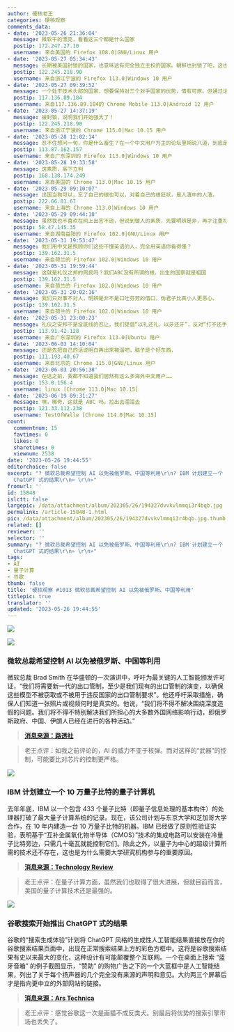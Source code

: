 ```yaml
---
author: 硬核老王
categories: 硬核观察
comments_data:
- date: '2023-05-26 21:36:04'
  message: 微软干的漂亮，看看这三个都是什么国家
  postip: 172.247.27.10
  username: 来自美国的 Firefox 108.0|GNU/Linux 用户
- date: '2023-05-27 05:34:43'
  message: 长期被美国封锁的国家，也意味这有完全独立主权的国家。朝鲜也封锁了吧，这也是独立主权国家。
  postip: 122.245.218.90
  username: 来自浙江宁波的 Firefox 113.0|Windows 10 用户
- date: '2023-05-27 09:39:52'
  message: 一个处于技术头部的国家，想要保持对三个对手国家的优势，情有可原。但通过话里预设的自身道德优势，呼之欲出的显然依旧是美国例外论。
  postip: 117.136.89.184
  username: 来自117.136.89.184的 Chrome Mobile 113.0|Android 12 用户
- date: '2023-05-27 14:37:19'
  message: 被封锁，说明我们开始强大了！
  postip: 122.245.218.90
  username: 来自浙江宁波的 Chrome 115.0|Mac 10.15 用户
- date: '2023-05-28 12:02:14'
  message: 忍不住想问一句，你是什么畜生？在一个中文用户为主的论坛里胡说八道，到底是脑子有病，还是压根就没脑子？在你的漂亮国好好待着，没事儿别来炫耀你令人担忧的智商。最后，替你美爹说话，就好好学学英文，孝顺要孝顺的彻底一些！既然你选择了当美国人的狗子，就不要用我们的中国人的语言！
  postip: 113.87.162.157
  username: 来自广东深圳的 Firefox 113.0|Windows 10 用户
- date: '2023-05-28 19:33:58'
  message: 这素质，高下立判
  postip: 168.138.174.249
  username: 来自美国的 Chrome 113.0|Mac 10.15 用户
- date: '2023-05-29 09:10:07'
  message: 出国当狗可以，忘了自己的根也可以，对着自己的根狂吠，是人渣中的人渣。
  postip: 222.66.81.67
  username: 来自上海的 Chrome 113.0|Windows 10 用户
- date: '2023-05-29 09:44:18'
  message: 虽然我也不喜欢在网上出言不逊，但说到做人的素质，先要明辨是非，再才注重礼言遣词。能认清大是非的乡巴佬，比起彬彬有礼的奸猾高知，更值得我们中国人尊重。
  postip: 58.47.145.35
  username: 来自湖南益阳的 Firefox 102.0|GNU/Linux 用户
- date: '2023-05-31 19:53:47'
  message: 我们用中文是照顾你们这些不懂英语的人，完全用英语你看得懂？
  postip: 139.162.31.5
  username: 来自荷兰的 Firefox 102.0|Windows 10 用户
- date: '2023-05-31 19:59:44'
  message: 这就是礼仪之邦的网民吗？我们ABC没有所谓的根，出生的国家就是祖国
  postip: 139.162.31.5
  username: 来自荷兰的 Firefox 102.0|Windows 10 用户
- date: '2023-05-31 20:02:16'
  message: 我们只对事不对人，明辨是非不是口吐芬芳的借口，伪君子比真小人更恶心。
  postip: 139.162.31.5
  username: 来自荷兰的 Firefox 102.0|Windows 10 用户
- date: '2023-05-31 23:00:23'
  message: 礼仪之安邦不是没底线的忍让，我们提倡“以礼还礼，以牙还牙”，反对“打不还手，骂不还口”。对待那些污蔑中国的脑残分子，必须坚决讨伐，再指望我们忍辱负重、默不作声，绝对痴心妄想！
  postip: 113.91.42.128
  username: 来自广东深圳的 Firefox 113.0|Ubuntu 用户
- date: '2023-06-03 14:10:04'
  message: 还是先把自己的话说明白再出来被溜吧，脑子是个好东西，
  postip: 111.193.40.67
  username: 来自北京的 Chrome 115.0|GNU/Linux 用户
- date: '2023-06-03 20:56:38'
  message: 在这之前，我都不知道我们居然有这么多海外中文用户……
  postip: 153.0.156.4
  username: linux [Chrome 113.0|Mac 10.15]
- date: '2023-06-19 09:31:27'
  message: 嘿，稀奇，这就是 ABC 吗，拉出去溜溜去
  postip: 121.33.112.238
  username: TestOfWalle [Chrome 114.0|Mac 10.15]
count:
  commentnum: 15
  favtimes: 0
  likes: 0
  sharetimes: 0
  viewnum: 2538
date: '2023-05-26 19:44:55'
editorchoice: false
excerpt: "? 微软总裁希望控制 AI 以免被俄罗斯、中国等利用\r\n? IBM 计划建立一个 10 万量子比特的量子计算机\r\n? 谷歌搜索开始推出
  ChatGPT 式的结果\r\n» \r\n»"
fromurl: ''
id: 15848
islctt: false
largepic: /data/attachment/album/202305/26/194327dvvkvlmmqi3r4bqb.jpg
permalink: /article-15848-1.html
pic: /data/attachment/album/202305/26/194327dvvkvlmmqi3r4bqb.jpg.thumb.jpg
related: []
reviewer: ''
selector: ''
summary: "? 微软总裁希望控制 AI 以免被俄罗斯、中国等利用\r\n? IBM 计划建立一个 10 万量子比特的量子计算机\r\n? 谷歌搜索开始推出
  ChatGPT 式的结果\r\n» \r\n»"
tags:
- AI
- 量子计算
- 谷歌
thumb: false
title: '硬核观察 #1013 微软总裁希望控制 AI 以免被俄罗斯、中国等利用'
titlepic: true
translator: ''
updated: '2023-05-26 19:44:55'
---
```


![](/data/attachment/album/202305/26/194327dvvkvlmmqi3r4bqb.jpg)


![](/data/attachment/album/202305/26/194343jssx8ukkusgm5m07.jpg)


### 微软总裁希望控制 AI 以免被俄罗斯、中国等利用


微软总裁 Brad Smith 在华盛顿的一次演讲中，呼吁为最关键的人工智能颁发许可证，“我们将需要新一代的出口管制，至少是我们现有的出口管制的演变，以确保这些模型不被窃取或不被用于违反国家的出口管制要求”。他还呼吁采取措施，确保人们知道一张照片或视频何时是真实的。他说，“我们将不得不解决围绕深度造假的问题。我们将不得不特别解决我们所担心的大多数外国网络影响行动，即俄罗斯政府、中国、伊朗人已经在进行的各种活动。”



> 
> **[消息来源：路透社](https://www.reuters.com/technology/microsoft-chief-calls-humans-rule-ai-safeguard-critical-infrastructure-2023-05-25/)**
> 
> 
> 



> 
> 老王点评：如我之前评论的，AI 的威力不亚于核弹。而对这样的“武器”的控制，可能要比对芯片的控制更严格。
> 
> 
> 


![](/data/attachment/album/202305/26/194404s0lggr0zol0q6i8l.jpg)


### IBM 计划建立一个 10 万量子比特的量子计算机


去年年底，IBM 以一个包含 433 个量子比特（即量子信息处理的基本构件）的处理器打破了最大量子计算系统的记录。现在，该公司计划与东京大学和芝加哥大学合作，在 10 年内建造一台 10 万量子比特的机器。IBM 已经做了原则性验证实验，表明基于“互补金属氧化物半导体（CMOS）”技术的集成电路可以安装在冷量子比特旁边，只需几十毫瓦就能控制它们。除此之外，以量子为中心的超级计算所需的技术还不存在，这也是为什么需要大学研究机构参与的重要原因。



> 
> **[消息来源：Technology Review](https://www.technologyreview.com/2023/05/25/1073606/ibm-wants-to-build-a-100000-qubit-quantum-computer/)**
> 
> 
> 



> 
> 老王点评：在量子计算方面，虽然我们也取得了很大进展，但就目前而言，美国的量子计算技术还是最强的。
> 
> 
> 


![](/data/attachment/album/202305/26/194437doqhtgyejtjthhhx.jpg)


### 谷歌搜索开始推出 ChatGPT 式的结果


谷歌的“搜索生成体验”计划将 ChatGPT 风格的生成性人工智能结果直接放在你的谷歌搜索结果页面中，出现在正常搜索结果上方的彩色方框中。这将是谷歌搜索结果有史以来最大的变化，这种设计有可能颠覆整个互联网。一个在桌面上搜索 “蓝牙音箱” 的例子截图显示，“赞助” 的购物广告之下的一个大蓝框中是人工智能结果，列出了关于每个扬声器的几个完全没有来源的声明和意见。大约两三个屏幕后才是指向更中立的外部网站的链接。



> 
> **[消息来源：Ars Technica](https://arstechnica.com/gadgets/2023/05/google-search-starts-rolling-out-chat-gpt-style-generative-ai-results/)**
> 
> 
> 



> 
> 老王点评：感觉谷歌这一次是画猫不成反类犬。别最后将优势的搜索引擎市场也丢失了。
> 
> 
>